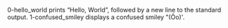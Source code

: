 0-hello_world  prints “Hello, World”, followed by a new line to the standard output.
1-confused_smiley displays a confused smiley "(Ôo)'.
